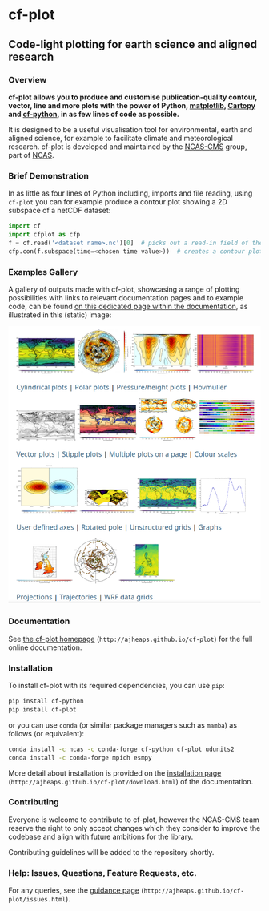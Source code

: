 # cf-plot

## Code-light plotting for earth science and aligned research

### Overview

**cf-plot allows you to produce and customise publication-quality contour,
vector, line and more plots with the power of Python,
[matplotlib](https://matplotlib.org/),
[Cartopy](https://scitools.org.uk/cartopy/docs/latest/) and
[cf-python](https://ncas-cms.github.io/cf-python/), in as few lines of code
as possible.**

It is designed to be a useful visualisation tool for environmental, earth
and aligned science, for example to facilitate climate and meteorological
research. cf-plot is developed and maintained by the
[NCAS-CMS](https://cms.ncas.ac.uk/index.html) group, part of
[NCAS](https://ncas.ac.uk/).


### Brief Demonstration

In as little as four lines of Python including, imports and file reading, using `cf-plot` you can
for example produce a contour plot showing a 2D subspace of a netCDF dataset:

```python
import cf
import cfplot as cfp
f = cf.read('<dataset name>.nc')[0]  # picks out a read-in field of the dataset
cfp.con(f.subspace(time=<chosen time value>))  # creates a contour plot of the field at that time value
```


### Examples Gallery

A gallery of outputs made with cf-plot, showcasing a range of plotting
possibilities with links to relevant documentation pages and to example code,
can be found
[on this dedicated page within the documentation](http://ajheaps.github.io/cf-plot/gallery.html),
as illustrated in this (static) image:

![cf-plot example gallery of plots](docs/media/cf_gallery_image.png)


### Documentation

See [the cf-plot homepage](http://ajheaps.github.io/cf-plot)
(`http://ajheaps.github.io/cf-plot`) for the full online documentation.


### Installation

To install cf-plot with its required dependencies, you can use `pip`:

```bash
pip install cf-python
pip install cf-plot
```

or you can use `conda` (or similar package managers such
as `mamba`) as follows (or equivalent):

```bash
conda install -c ncas -c conda-forge cf-python cf-plot udunits2
conda install -c conda-forge mpich esmpy
```

More detail about installation is provided on the
[installation page](http://ajheaps.github.io/cf-plot/download.html)
(`http://ajheaps.github.io/cf-plot/download.html`)
of the documentation.

### Contributing

Everyone is welcome to contribute to cf-plot, however the NCAS-CMS team reserve
the right to only accept changes which they consider to improve the codebase
and align with future ambitions for the library.

Contributing guidelines will be added to the repository shortly.


### Help: Issues, Questions, Feature Requests, etc.

For any queries, see the
[guidance page](http://ajheaps.github.io/cf-plot/issues.html)
(`http://ajheaps.github.io/cf-plot/issues.html`).
